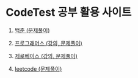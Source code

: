 # CodeTest 공부 활용 사이트

1. [백준 (문제풀이)](https://github.com/in-woong/JS-CodeTest/백준/README.md)

2. [프로그래머스 (강의, 문제풀이)](https://github.com/in-woong/JS-CodeTest/in-woong/JS-CodeTest/prgrms/README.md)


3. [제로베이스 (강의, 문제풀이)](https://github.com/in-woong/JS-CodeTest/zerobase/README.md)

4. [leetcode (문제풀이)](https://github.com/in-woong/JS-CodeTest/leetcode/README.md)
